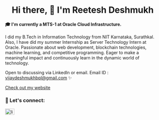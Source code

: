 <h1 align="center"> Hi there, 👋 I'm Reetesh Deshmukh</h1>


#### 🎓 I'm currently a MTS-1 at Oracle Cloud Infrastructure.

I did my B.Tech in Information Technology from NIT Karnataka, Surathkal. Also, I have did my summer Internship as Server Technology Intern at Oracle.
Passionate about web development, blockchain technologies, machine learning, and competitive programming. Eager to make a meaningful impact and continuously learn in the dynamic world of technology. 

Open to discussing via LinkedIn or email.
Email ID : vijaydeshmukhbpl@gmail.com ✨

[Check out my website](https://www.linkedin.com/in/reetesh-deshmukh/)
<br/>

### :email: Let's connect:

<a href="https://www.linkedin.com/in/reetesh-deshmukh/" target="blank"><img align="center" src="https://cdn-icons-png.flaticon.com/512/174/174857.png" alt="linkedin" height="20" width="30" /></a>

<br/>
